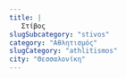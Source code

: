 ```yaml
---
title: |
   Στίβος
slugSubcategory: "stivos"
category: "Αθλητισμός"
slugCategory: "athlitismos"
city: "Θεσσαλονίκη"
---
```


